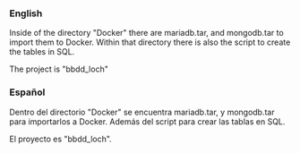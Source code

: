 ### English
Inside of the directory "Docker" there are
	mariadb.tar, and
	mongodb.tar
to import them to Docker.
Within that directory there is also the script to create the tables in SQL.

The project is "bbdd_loch"

### Español
Dentro del directorio "Docker" se encuentra
	mariadb.tar, y
	mongodb.tar
para importarlos a Docker.
Además del script para crear las tablas en SQL.

El proyecto es "bbdd_loch".
